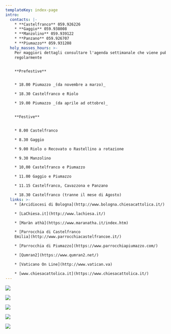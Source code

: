 ```yaml
---
templateKey: index-page
intro:
  contacts: |-
    * **Castelfranco** 059.926226
    * **Gaggio** 059.938008
    * **Manzolino** 059.939122
    * **Panzano** 059.926707
    * **Piumazzo** 059.931208
  holy_masses_hours: >-
    Per maggiori dettagli consultare l'agenda settimanale che viene pubblicata
    regolarmente


    **Prefestive**


    * 18.00 Piumazzo _(da novembre a marzo)_

    * 18.30 Castelfranco e Riolo

    * 19.00 Piumazzo _(da aprile ad ottobre)_


    **Festive**


    * 8.00 Castelfranco

    * 8.30 Gaggio

    * 9.00 Riolo o Recovato o Rastellino a rotazione

    * 9.30 Manzolino

    * 10,00 Castelfranco e Piumazzo

    * 11.00 Gaggio e Piumazzo

    * 11.15 Castelfranco, Cavazzona e Panzano

    * 18.30 Castelfranco (tranne il mese di Agosto)
  links: >-
    * [Arcidiocesi di Bologna](http://www.bologna.chiesacattolica.it/)

    * [LaChiesa.it](http://www.lachiesa.it/)

    * [Maràn athà](https://www.maranatha.it/index.htm)

    * [Parrocchia di Castelfranco
    Emilia](http://www.parrocchiacastelfrancoe.it/)

    * [Parrocchia di Piumazzo](https://www.parrocchiapiumazzo.com/)

    * [Qumran2](https://www.qumran2.net/)

    * [Vaticano On Line](http://www.vatican.va)

    * [www.chiesacattolica.it](https://www.chiesacattolica.it/)
---
```

![](/img/bb997586-1288-46eb-bb7c-0ab9b4535eab.jpg)

![](/img/cf920711-fe0f-4d52-bd1e-836cada85b87.jpg)

![](/img/whatsapp-image-2019-11-11-at-12.14.24.jpeg)

![](/img/whatsapp-image-2019-11-07-at-22.20.52.jpeg)

![](/img/whatsapp-image-2019-11-01-at-19.37.24.jpeg)
